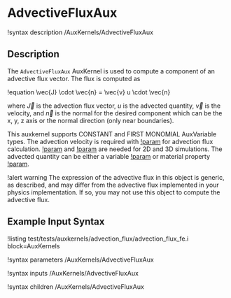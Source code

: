 # AdvectiveFluxAux

!syntax description /AuxKernels/AdvectiveFluxAux

## Description

The `AdvectiveFluxAux` AuxKernel is used to compute a component of an advective flux vector. The flux is computed as

!equation
\vec{J} \cdot \vec{n} = \vec{v} u \cdot \vec{n}

where $\vec{J}$ is the advection flux vector, $u$ is the advected quantity, $\vec{v}$ is the velocity, and $\vec{n}$ is the normal for the desired component which can be the x, y, z axis or the normal direction (only near boundaries).

This auxkernel supports CONSTANT and FIRST MONOMIAL AuxVariable types. The advection velocity is required with [!param](/AuxKernels/AdvectiveFluxAux/vel_x) for advection flux calculation. [!param](/Postprocessors/SideAdvectiveFluxIntegral/vel_y) and [!param](/Postprocessors/SideAdvectiveFluxIntegral/vel_z) are needed for 2D and 3D simulations. The advected quantity can be either a variable [!param](/AuxKernels/AdvectiveFluxAux/advected_variable) or material property [!param](/AuxKernels/AdvectiveFluxAux/advected_mat_prop).

!alert warning
The expression of the advective flux in this object is generic, as described, and may differ from the advective flux implemented in your physics implementation. If so, you may not use this object to compute the advective flux.

## Example Input Syntax

!listing test/tests/auxkernels/advection_flux/advection_flux_fe.i block=AuxKernels

!syntax parameters /AuxKernels/AdvectiveFluxAux

!syntax inputs /AuxKernels/AdvectiveFluxAux

!syntax children /AuxKernels/AdvectiveFluxAux
